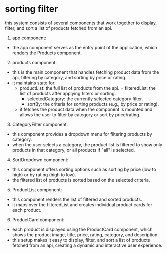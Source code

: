 # sorting filter

this system consists of several components that work together to display, filter, and sort a list of products fetched from an api.

1. app component:

- the app component serves as the entry point of the application, which renders the Products component.

2. products component:

- this is the main component that handles fetching product data from the api, filtering by category, and sorting by price or rating.
- it maintains state for:
  - productList: the full list of products from the api.
    = filteredList: the list of products after applying filters or sorting.
    - selectedCategory: the currently selected category filter.
    - sortBy: the criteria for sorting products (e.g., by price or rating).
  - it fetches the product data when the component is mounted and allows the user to filter by category or sort by price/rating.

3. CategoryFilter component:

- this component provides a dropdown menu for filtering products by category.
- when the user selects a category, the product list is filtered to show only products in that category, or all products if "all" is selected.

4. SortDropdown component:

- this component offers sorting options such as sorting by price (low to high) or by rating (high to low).
- the filtered list of products is sorted based on the selected criteria.

5. ProductList component:

- this component renders the list of filtered and sorted products.
- it maps over the filteredList and creates individual product cards for each product.

6. ProductCard component:

- each product is displayed using the ProductCard component, which shows the product image, title, price, rating, category, and description.
- this setup makes it easy to display, filter, and sort a list of products fetched from an api, creating a dynamic and interactive user experience.
